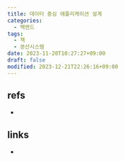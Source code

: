 ```yaml
---
title: 데이터 중심 애플리케이션 설계
categories:
  - 백엔드
tags:
  - 책
  - 분산시스템
date: 2023-11-20T10:27:27+09:00
draft: false
modified: 2023-12-21T22:26:16+09:00
---
```





## refs
- 


## links
- 
